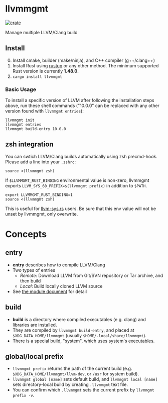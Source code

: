llvmmgmt
=========

[![crate](https://img.shields.io/crates/v/llvmmgmt.svg)](https://crates.io/crates/llvmmgmt)

Manage multiple LLVM/Clang build

Install
-------

0. Install cmake, builder (make/ninja), and C++ compiler (g++/clang++)
1. Install Rust using [rustup](https://github.com/rust-lang-nursery/rustup.rs) or any other method.  The minimum supported Rust version is currently **1.48.0**.
2. `cargo install llvmmgmt`

### Basic Usage

To install a specific version of LLVM after following the installation steps above, run these shell commands ("10.0.0" can be replaced with any other version found with `llvmmgmt entries`):

```
llvmmgmt init
llvmmgmt entries
llvmmgmt build-entry 10.0.0
```

zsh integration
-----

You can swtich LLVM/Clang builds automatically using zsh precmd-hook. Please add a line into your `.zshrc`:

```
source <(llvmmgmt zsh)
```

If `$LLVMMGMT_RUST_BINDING` environmental value is non-zero, llvmmgmt exports `LLVM_SYS_60_PREFIX=$(llvmmgmt prefix)` in addition to `$PATH`.

```
export LLVMMGMT_RUST_BINDING=1
source <(llvmmgmt zsh)
```

This is useful for [llvm-sys.rs](https://github.com/tari/llvm-sys.rs) users. Be sure that this env value will not be unset by llvmmgmt, only overwrite.

Concepts
=========

entry
------

- **entry** describes how to compile LLVM/Clang
- Two types of entries
  - *Remote*: Download LLVM from Git/SVN repository or Tar archive, and then build
  - *Local*: Build locally cloned LLVM source
- See [the module document](https://docs.rs/llvmmgmt/*/llvmmgmt/entry/index.html) for detail

build
------

- **build** is a directory where compiled executables (e.g. clang) and libraries are installed.
- They are compiled by `llvmmgmt build-entry`, and placed at `$XDG_DATA_HOME/llvmmgmt` (usually `$HOME/.local/share/llvmmgmt`).
- There is a special build, "system", which uses system's executables.

global/local prefix
--------------------

- `llvmmgmt prefix` returns the path of the current build (e.g. `$XDG_DATA_HOME/llvmmgmt/llvm-dev`, or `/usr` for system build).
- `llvmmgmt global [name]` sets default build, and `llvmmgmt local [name]` sets directory-local build by creating `.llvmmgmt` text file.
- You can confirm which `.llvmmgmt` sets the current prefix by `llvmmgmt prefix -v`.
